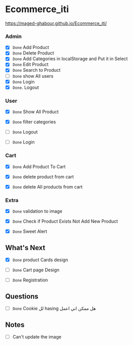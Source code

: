 # Ecommerce_iti

https://maged-ghabour.github.io/Ecommerce_iti/



### Admin

- [x] `Done`      Add Product  
- [x] `Done`      Delete Product
- [x] `Done`      Add Categories in localStorage and Put it in Select
- [x] `Done`      Edit Product
- [x] `Done`      Search to Product
- [ ] `Done`      show All users
- [x] `Done`      Login
- [x] `Done`.     Logout

### User

- [x] `Done`  Show All Product
- [x] `Done`    filter categories
- [ ] `Done`    Logout
- [ ] `Done`     Login



### Cart
- [x] `Done`  Add Product To Cart
- [x] `Done`  delete product from cart
- [x] `Done`  delete All products from cart



### Extra
- [x] `Done`  validation to image 
- [x] `Done`  Check if Product Exists Not Add New Product
- [x] `Done`  Sweet Alert


## What's Next 
- [x] `Done`  product Cards design 
- [ ] `Done`  Cart page Design 
- [ ] `Done`  Registration 



## Questions 
 - [ ] `Done`   Cookie  لل   hasing  هل ممكن اني اعمل  


## Notes 
- [ ] Can't update the image  

